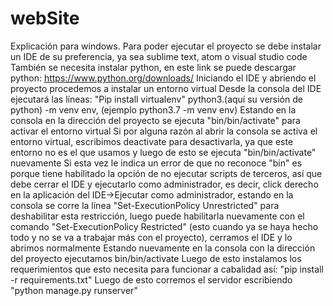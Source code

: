 # webSite
Explicación para windows.
Para poder ejecutar el proyecto se debe instalar un IDE de su preferencia, ya sea sublime text, atom o visual studio code
También se necesita instalar python, en este link se puede descargar python: https://www.python.org/downloads/
Iniciando el IDE y abriendo el proyecto procedemos a instalar un entorno virtual
Desde la consola del IDE ejecutará las líneas:
"Pip install virtualenv"
python3.(aquí su versión de python) -m venv env, (ejemplo python3.7 -m venv env)
Estando en la consola en la dirección del proyecto se ejecuta "bin/bin/activate" para activar el entorno virtual
Si por alguna razón al abrir la consola se activa el entorno virtual, escribimos deactivate para desactivarla, ya que este entorno no es el que usamos y luego de esto se ejecuta "bin/bin/activate" nuevamente
Si esta vez le indica un error de que no reconoce "bin" es porque tiene habilitado la opción de no ejecutar scripts de terceros, así que debe cerrar el IDE y ejecutarlo como administrador, es decir, click derecho en la aplicación del IDE->Ejecutar como administrador, estando en la consola se corre la línea "Set-ExecutionPolicy Unrestricted" para deshabilitar esta restricción, luego puede habilitarla nuevamente con el comando "Set-ExecutionPolicy Restricted" (esto cuando ya se haya hecho todo y no se va a trabajar más con el proyecto), cerramos el IDE y lo abrimos normalmente
Estando nuevamente en la consola con la dirección del proyecto ejecutamos bin/bin/activate
Luego de esto instalamos los requerimientos que esto necesita para funcionar a cabalidad así:
"pip install -r requirements.txt"
Luego de esto corremos el servidor escribiendo "python manage.py runserver"
